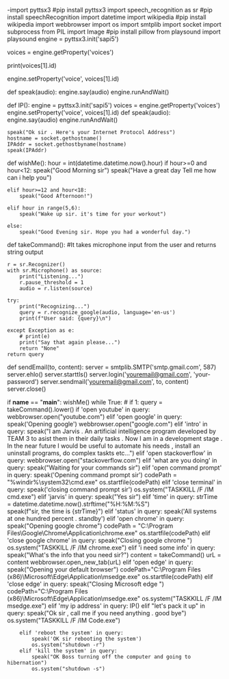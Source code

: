 -import pyttsx3 #pip install pyttsx3
import speech_recognition as sr #pip install speechRecognition
import datetime
import wikipedia #pip install wikipedia
import webbrowser
import os
import smtplib
import socket
import subprocess
from PIL import Image #pip install pillow
from playsound import playsound
engine = pyttsx3.init('sapi5')

voices = engine.getProperty('voices')


print(voices[1].id)


engine.setProperty('voice', voices[1].id)


def speak(audio):
    engine.say(audio)
    engine.runAndWait()

def IP():
    engine = pyttsx3.init('sapi5')
    voices = engine.getProperty('voices')
    engine.setProperty('voice', voices[1].id)
    def speak(audio):
        engine.say(audio)
        engine.runAndWait()

    speak("Ok sir . Here's your Internet Protocol Address")    
    hostname = socket.gethostname()    
    IPAddr = socket.gethostbyname(hostname)    
    speak(IPAddr)


def wishMe():
    hour = int(datetime.datetime.now().hour)
    if hour>=0 and hour<12:
        speak("Good Morning sir")
        speak("Have a great day Tell me how can i help you")

    elif hour>=12 and hour<18:
        speak("Good Afternoon!") 

    elif hour in range(5,6):
        speak("Wake up sir. it's time for your workout")  

    else:
        speak("Good Evening sir. Hope you had a wonderful day.")  
	
           

def takeCommand():
    #It takes microphone input from the user and returns string output

    r = sr.Recognizer()
    with sr.Microphone() as source:
        print("Listening...")
        r.pause_threshold = 1
        audio = r.listen(source)

    try:
        print("Recognizing...")    
        query = r.recognize_google(audio, language='en-us')
        print(f"User said: {query}\n")

    except Exception as e:
        # print(e)    
        print("Say that again please...")  
        return "None"
    return query


def sendEmail(to, content):
    server = smtplib.SMTP('smtp.gmail.com', 587)
    server.ehlo()
    server.starttls()
    server.login('youremail@gmail.com', 'your-password')
    server.sendmail('youremail@gmail.com', to, content)
    server.close()

if __name__ == "__main__":
    wishMe()
    while True:
    # if 1:
        query = takeCommand().lower()
        if 'open youtube' in query:
            webbrowser.open("youtube.com")
        elif 'open google' in query:
            speak('Opening google')
            webbrowser.open("google.com")
        elif 'intro' in query:
            speak("I am Jarvis . An artificial intelligence program developed by TEAM 3 to asist them in their daily tasks . Now  I am in a development stage . In the near future I would be useful to automate his needs , install an uninstall programs, do complex taskts etc...")
        elif 'open stackoverflow' in query:
            webbrowser.open("stackoverflow.com")
        elif 'what are you doing'  in query:
            speak("Waiting for your commands sir") 
        elif 'open command prompt' in query:
            speak('Opening command prompt sir')
            codePath = "%windir%\system32\cmd.exe"
            os.startfile(codePath)
        elif 'close terminal' in query:
            speak('closing command prompt sir')
            os.system("TASKKILL /F /IM cmd.exe")
        elif 'jarvis'  in query:
            speak("Yes sir")
        elif 'time' in query:
            strTime = datetime.datetime.now().strftime("%H:%M:%S")    
            speak(f"sir, the time is {strTime}")
        elif 'status' in query:
            speak('All systems at one hundred percent . standby')
        elif 'open chrome' in query:
            speak("Opening google chrome")
            codePath = "C:\Program Files\Google\Chrome\Application\chrome.exe"
            os.startfile(codePath)
        elif 'close google chrome' in query:
            speak("Closing google chrome ")
            os.system("TASKKILL /F /IM chrome.exe")
        elif 'i need some info' in query:
            speak("What's the info that you need sir?")
            content = takeCommand()
            urL = content
            webbrowser.open_new_tab(urL)
        elif 'open edge' in query:
            speak("Opening your default browser")
            codePath="C:\Program Files (x86)\Microsoft\Edge\Application\msedge.exe"
            os.startfile(codePath)
        elif 'close edge' in query:
            speak("Closing Microsoft edge ")
            codePath="C:\Program Files (x86)\Microsoft\Edge\Application\msedge.exe"
            os.system("TASKKILL /F /IM msedge.exe")
        elif 'my ip address' in query:
            IP()
        elif "let's pack it up" in query:
            speak("Ok sir , call me if you need anything . good bye")
            os.system("TASKKILL /F /IM Code.exe")

        elif 'reboot the system' in query:
            speak('OK sir rebooting the system')
            os.system("shutdown -r")
        elif 'kill the system' in query:
            speak("OK Boss turning off the computer and going to hibernation")
            os.system("shutdown -s")

